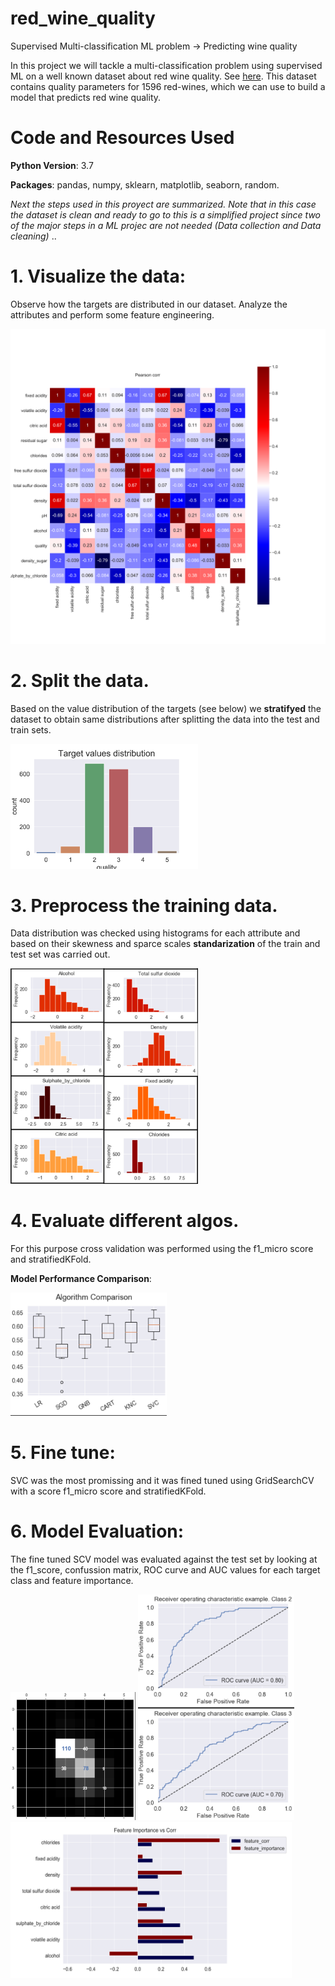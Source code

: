 # red_wine_quality
Supervised Multi-classification ML problem -> Predicting wine quality

In this project we will tackle a multi-classification problem using supervised ML on a well known dataset about red wine quality. See [here](https://www.kaggle.com/sh6147782/winequalityred). This dataset contains quality parameters for 1596 red-wines, which we can use to build a model that predicts red wine quality.
 
 # Code and Resources Used

**Python Version**: 3.7

**Packages**: pandas, numpy, sklearn, matplotlib, seaborn, random.

*Next the steps used in this proyect are summarized. Note that in this case the dataset is clean and ready to go to this is a simplified project since two of the major steps in a ML projec are not needed (Data collection and Data cleaning)*
..

# 1. Visualize the data:
Observe how the targets are distributed in our dataset. Analyze the attributes and perform some feature engineering.

 <img src="figures/corr.png" width="520"/>

# 2. Split the data.
Based on the value distribution of the targets (see below) we **stratifyed** the dataset to obtain same distributions after splitting the data into the test and train sets.

<img src="figures/target_values_distribution.png" width="300"/>

# 3. Preprocess the training data.
Data distribution was checked using histograms for each attribute and based on their skewness and sparce scales  **standarization** of the train and test set was carried out.

<img src="figures/hist_attributes.png" width="300"/> 

# 4. Evaluate different algos.
For this purpose cross validation was performed using the f1_micro score and stratifiedKFold.

**Model Performance Comparison**: 

<img src="figures/algo_comparison.png" width="250"/>

# 5. Fine tune:
SVC was the most promissing and it was fined tuned using GridSearchCV with a score f1_micro score and stratifiedKFold.

# 6. Model Evaluation:
The fine tuned SCV model was evaluated against the test set by looking at the f1_score, confussion matrix, ROC curve and AUC values for each target class and feature importance.

 <img src="figures/matshow.png" width="200"/>  <img src="figures/ROC.png" width="250"/>
<img src="figures/importance_vs_corr.png" height="250" width="450"/>  
